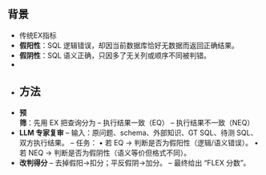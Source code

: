 ## 背景
- 传统EX指标
- **假阳性**：SQL 逻辑错误，却因当前数据库恰好无数据而返回正确结果。
- **假阴性**：SQL 语义正确，只因多了无关列或顺序不同被判错。
-
- ## 方法
- **预筛**：先用 EX 把查询分为
  – 执行结果一致（EQ）
  – 执行结果不一致（NEQ）
- **LLM 专家复审**
  – 输入：原问题、schema、外部知识、GT SQL、待测 SQL、双方执行结果。
  – 任务：
  • 若 EQ → 判断是否为假阳性（逻辑/语义错误）。
  • 若 NEQ → 判断是否为假阴性（语义等价但格式不同）。
- **改判得分**
  – 去掉假阳→扣分；平反假阴→加分。
  – 最终给出 “FLEX 分数”。